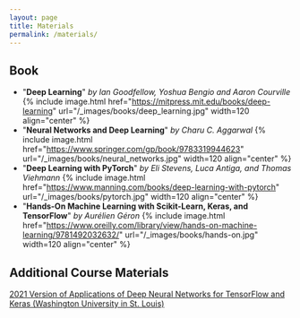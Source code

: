 ```yaml
---
layout: page
title: Materials
permalink: /materials/
---
```

## Book
* "**Deep Learning**" *by Ian Goodfellow, Yoshua Bengio and Aaron Courville*
{% include image.html href="https://mitpress.mit.edu/books/deep-learning" url="/_images/books/deep_learning.jpg" width=120 align="center" %}
* "**Neural Networks and Deep Learning**" *by Charu C. Aggarwal*
{% include image.html href="https://www.springer.com/gp/book/9783319944623" url="/_images/books/neural_networks.jpg" width=120 align="center" %}
* "**Deep Learning with PyTorch**" *by Eli Stevens, Luca Antiga, and Thomas Viehmann*
{% include image.html href="https://www.manning.com/books/deep-learning-with-pytorch" url="/_images/books/pytorch.jpg" width=120 align="center" %}
* "**Hands-On Machine Learning with Scikit-Learn, Keras, and TensorFlow**" *by Aurélien Géron*
{% include image.html href="https://www.oreilly.com/library/view/hands-on-machine-learning/9781492032632/" url="/_images/books/hands-on.jpg" width=120 align="center" %}

## Additional Course Materials
[2021 Version of Applications of Deep Neural Networks for TensorFlow and Keras (Washington University in St. Louis)](https://www.youtube.com/playlist?list=PLjy4p-07OYzulelvJ5KVaT2pDlxivl_BN)
